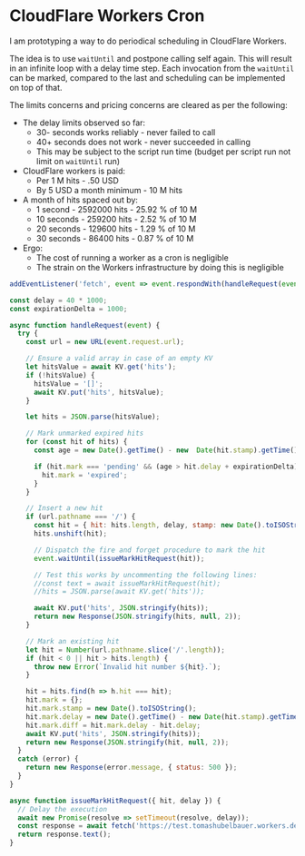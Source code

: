 # CloudFlare Workers Cron

I am prototyping a way to do periodical scheduling in CloudFlare Workers.

The idea is to use `waitUntil` and postpone calling self again.
This will result in an infinite loop with a delay time step.
Each invocation from the `waitUntil` can be marked, compared to the last
and scheduling can be implemented on top of that.

The limits concerns and pricing concerns are cleared as per the following:

- The delay limits observed so far:
  - 30- seconds works reliably - never failed to call
  - 40+ seconds does not work - never succeeded in calling
  - This may be subject to the script run time (budget per script run not limit on `waitUntil` run)
- CloudFlare workers is paid:
  - Per 1 M hits - .50 USD
  - By 5 USD a month minimum - 10 M hits
- A month of hits spaced out by:
  - 1 second - 2592000 hits - 25.92 % of 10 M
  - 10 seconds - 259200 hits - 2.52 % of 10 M
  - 20 seconds - 129600 hits - 1.29 % of 10 M
  - 30 seconds - 86400 hits - 0.87 % of 10 M
- Ergo:
  - The cost of running a worker as a cron is negligible
  - The strain on the Workers infrastructure by doing this is negligible

```javascript
addEventListener('fetch', event => event.respondWith(handleRequest(event)));

const delay = 40 * 1000;
const expirationDelta = 1000;

async function handleRequest(event) {
  try {
    const url = new URL(event.request.url);

    // Ensure a valid array in case of an empty KV
    let hitsValue = await KV.get('hits');
    if (!hitsValue) {
      hitsValue = '[]';
      await KV.put('hits', hitsValue);
    }

    let hits = JSON.parse(hitsValue);

    // Mark unmarked expired hits
    for (const hit of hits) {
      const age = new Date().getTime() - new  Date(hit.stamp).getTime();

      if (hit.mark === 'pending' && (age > hit.delay + expirationDelta)) {
        hit.mark = 'expired';
      }
    }

    // Insert a new hit
    if (url.pathname === '/') {
      const hit = { hit: hits.length, delay, stamp: new Date().toISOString(), mark: 'pending' };
      hits.unshift(hit);

      // Dispatch the fire and forget procedure to mark the hit
      event.waitUntil(issueMarkHitRequest(hit));

      // Test this works by uncommenting the following lines:
      //const text = await issueMarkHitRequest(hit);
      //hits = JSON.parse(await KV.get('hits'));

      await KV.put('hits', JSON.stringify(hits));
      return new Response(JSON.stringify(hits, null, 2));
    }

    // Mark an existing hit
    let hit = Number(url.pathname.slice('/'.length));
    if (hit < 0 || hit > hits.length) {
      throw new Error(`Invalid hit number ${hit}.`);
    }

    hit = hits.find(h => h.hit === hit);
    hit.mark = {};
    hit.mark.stamp = new Date().toISOString();
    hit.mark.delay = new Date().getTime() - new Date(hit.stamp).getTime();
    hit.mark.diff = hit.mark.delay - hit.delay;
    await KV.put('hits', JSON.stringify(hits));
    return new Response(JSON.stringify(hit, null, 2));
  }
  catch (error) {
    return new Response(error.message, { status: 500 });
  }
}

async function issueMarkHitRequest({ hit, delay }) {
  // Delay the execution
  await new Promise(resolve => setTimeout(resolve, delay));
  const response = await fetch('https://test.tomashubelbauer.workers.dev/' + hit);
  return response.text();
}
```

